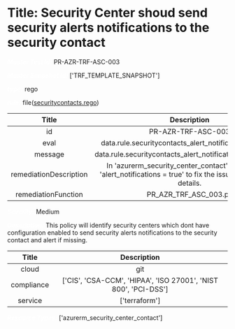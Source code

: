 



# Title: Security Center shoud send security alerts notifications to the security contact


***<font color="white">Master Test Id:</font>*** PR-AZR-TRF-ASC-003

***<font color="white">Master Snapshot Id:</font>*** ['TRF_TEMPLATE_SNAPSHOT']

***<font color="white">type:</font>*** rego

***<font color="white">rule:</font>*** file([securitycontacts.rego])  
  
  
  
  

|Title|Description|
| :---: | :---: |
|id|PR-AZR-TRF-ASC-003|
|eval|data.rule.securitycontacts_alert_notifications_enabled|
|message|data.rule.securitycontacts_alert_notifications_enabled_err|
|remediationDescription|In 'azurerm_security_center_contact' resource, set 'alert_notifications = true' to fix the issue. Visit <a href='https://registry.terraform.io/providers/hashicorp/azurerm/latest/docs/resources/security_center_contact#alert_notifications' target='_blank'>here</a> for details.|
|remediationFunction|PR_AZR_TRF_ASC_003.py|


***<font color="white">Severity:</font>*** Medium

***<font color="white">Description:</font>*** This policy will identify security centers which dont have configuration enabled to send security alerts notifications to the security contact and alert if missing.  
  
  

|Title|Description|
| :---: | :---: |
|cloud|git|
|compliance|['CIS', 'CSA-CCM', 'HIPAA', 'ISO 27001', 'NIST 800', 'PCI-DSS']|
|service|['terraform']|


***<font color="white">Resource Types:</font>*** ['azurerm_security_center_contact']


[securitycontacts.rego]: https://github.com/prancer-io/prancer-compliance-test/tree/master/azure/terraform/securitycontacts.rego
